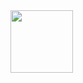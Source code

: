 <picture>
  <source media="(prefers-color-scheme: dark)" srcset="https://readme-tawny.vercel.app">
  <img src="https://readme-tawny.vercel.app" width="100vw" height="100vh" align="left">
</picture>
